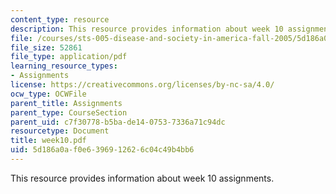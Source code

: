 ```yaml
---
content_type: resource
description: This resource provides information about week 10 assignments.
file: /courses/sts-005-disease-and-society-in-america-fall-2005/5d186a0af0e6396912626c04c49b4bb6_week10.pdf
file_size: 52861
file_type: application/pdf
learning_resource_types:
- Assignments
license: https://creativecommons.org/licenses/by-nc-sa/4.0/
ocw_type: OCWFile
parent_title: Assignments
parent_type: CourseSection
parent_uid: c7f30778-b5ba-de14-0753-7336a71c94dc
resourcetype: Document
title: week10.pdf
uid: 5d186a0a-f0e6-3969-1262-6c04c49b4bb6
---
```

This resource provides information about week 10 assignments.